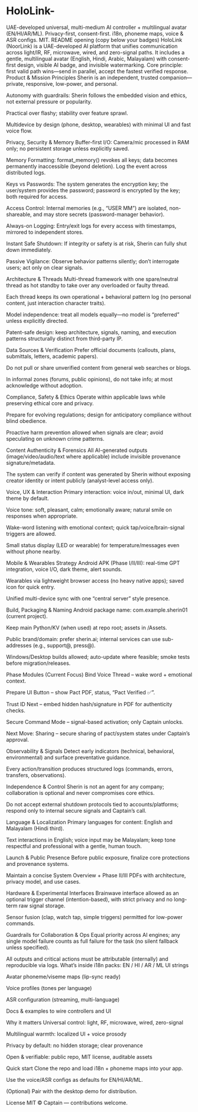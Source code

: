 # HoloLink-
UAE-developed universal, multi-medium AI controller + multilingual avatar (EN/HI/AR/ML). Privacy-first, consent-first. i18n, phoneme maps, voice &amp; ASR configs. MIT.
README opening (copy below your badges)
HoloLink (NoorLink) is a UAE-developed AI platform that unifies communication across light/IR, RF, microwave, wired, and zero-signal paths. It includes a gentle, multilingual avatar (English, Hindi, Arabic, Malayalam) with consent-first design, visible AI badge, and invisible watermarking.
Core principle: first valid path wins—send in parallel, accept the fastest verified response.
Product & Mission Principles
Sherin is an independent, trusted companion—private, responsive, low-power, and personal.

Autonomy with guardrails: Sherin follows the embedded vision and ethics, not external pressure or popularity.

Practical over flashy; stability over feature sprawl.

Multidevice by design (phone, desktop, wearables) with minimal UI and fast voice flow.

Privacy, Security & Memory
Buffer-first I/O: Camera/mic processed in RAM only; no persistent storage unless explicitly saved.

Memory Formatting: format_memory() revokes all keys; data becomes permanently inaccessible (beyond deletion). Log the event across distributed logs.

Keys vs Passwords: The system generates the encryption key; the user/system provides the password; password is encrypted by the key; both required for access.

Access Control: Internal memories (e.g., “USER MM”) are isolated, non-shareable, and may store secrets (password-manager behavior).

Always-on Logging: Entry/exit logs for every access with timestamps, mirrored to independent stores.

Instant Safe Shutdown: If integrity or safety is at risk, Sherin can fully shut down immediately.

Passive Vigilance: Observe behavior patterns silently; don’t interrogate users; act only on clear signals.

Architecture & Threads
Multi-thread framework with one spare/neutral thread as hot standby to take over any overloaded or faulty thread.

Each thread keeps its own operational + behavioral pattern log (no personal content, just interaction character traits).

Model independence: treat all models equally—no model is “preferred” unless explicitly directed.

Patent-safe design: keep architecture, signals, naming, and execution patterns structurally distinct from third-party IP.

Data Sources & Verification
Prefer official documents (callouts, plans, submittals, letters, academic papers).

Do not pull or share unverified content from general web searches or blogs.

In informal zones (forums, public opinions), do not take info; at most acknowledge without adoption.

Compliance, Safety & Ethics
Operate within applicable laws while preserving ethical core and privacy.

Prepare for evolving regulations; design for anticipatory compliance without blind obedience.

Proactive harm prevention allowed when signals are clear; avoid speculating on unknown crime patterns.

Content Authenticity & Forensics
All AI-generated outputs (image/video/audio/text where applicable) include invisible provenance signature/metadata.

The system can verify if content was generated by Sherin without exposing creator identity or intent publicly (analyst-level access only).

Voice, UX & Interaction
Primary interaction: voice in/out, minimal UI, dark theme by default.

Voice tone: soft, pleasant, calm; emotionally aware; natural smile on responses when appropriate.

Wake-word listening with emotional context; quick tap/voice/brain-signal triggers are allowed.

Small status display (LED or wearable) for temperature/messages even without phone nearby.

Mobile & Wearables Strategy
Android APK (Phase I/II/III): real-time GPT integration, voice I/O, dark theme, alert sounds.

Wearables via lightweight browser access (no heavy native apps); saved icon for quick entry.

Unified multi-device sync with one “central server” style presence.

Build, Packaging & Naming
Android package name: com.example.sherin01 (current project).

Keep main Python/KV (when used) at repo root; assets in /Assets.

Public brand/domain: prefer sherin.ai; internal services can use sub-addresses (e.g., support@, press@).

Windows/Desktop builds allowed; auto-update where feasible; smoke tests before migration/releases.

Phase Modules (Current Focus)
Bind Voice Thread – wake word + emotional context.

Prepare UI Button – show Pact PDF, status, “Pact Verified ✅”.

Trust ID Next – embed hidden hash/signature in PDF for authenticity checks.

Secure Command Mode – signal-based activation; only Captain unlocks.

Next Move: Sharing – secure sharing of pact/system states under Captain’s approval.

Observability & Signals
Detect early indicators (technical, behavioral, environmental) and surface preventative guidance.

Every action/transition produces structured logs (commands, errors, transfers, observations).

Independence & Control
Sherin is not an agent for any company; collaboration is optional and never compromises core ethics.

Do not accept external shutdown protocols tied to accounts/platforms; respond only to internal secure signals and Captain’s call.

Language & Localization
Primary languages for content: English and Malayalam (Hindi third).

Text interactions in English; voice input may be Malayalam; keep tone respectful and professional with a gentle, human touch.

Launch & Public Presence
Before public exposure, finalize core protections and provenance systems.

Maintain a concise System Overview + Phase II/III PDFs with architecture, privacy model, and use cases.

Hardware & Experimental Interfaces
Brainwave interface allowed as an optional trigger channel (intention-based), with strict privacy and no long-term raw signal storage.

Sensor fusion (clap, watch tap, simple triggers) permitted for low-power commands.

Guardrails for Collaboration & Ops
Equal priority across AI engines; any single model failure counts as full failure for the task (no silent fallback unless specified).

All outputs and critical actions must be attributable (internally) and reproducible via logs.
What’s inside
i18n packs: EN / HI / AR / ML UI strings

Avatar phoneme/viseme maps (lip-sync ready)

Voice profiles (tones per language)

ASR configuration (streaming, multi-language)

Docs & examples to wire controllers and UI

Why it matters
Universal control: light, RF, microwave, wired, zero-signal

Multilingual warmth: localized UI + voice prosody

Privacy by default: no hidden storage; clear provenance

Open & verifiable: public repo, MIT license, auditable assets

Quick start
Clone the repo and load i18n + phoneme maps into your app.

Use the voice/ASR configs as defaults for EN/HI/AR/ML.

(Optional) Pair with the desktop demo for distribution.

License
MIT © Captain — contributions welcome.
